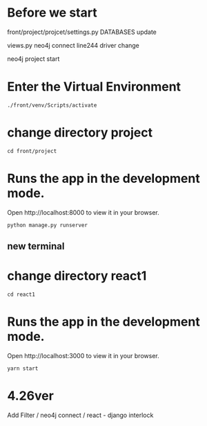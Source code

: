 # Before we start

front/project/projcet/settings.py DATABASES update

views.py neo4j connect line244 driver change

neo4j project start

# Enter the Virtual Environment
```
./front/venv/Scripts/activate
```

# change directory project
```
cd front/project
```

# Runs the app in the development mode.
Open http://localhost:8000 to view it in your browser.
```
python manage.py runserver
```

## new terminal 

# change directory react1
```
cd react1
```

# Runs the app in the development mode.
Open http://localhost:3000 to view it in your browser.
```
yarn start
```


#  4.26ver
Add Filter / neo4j connect / react - django interlock

